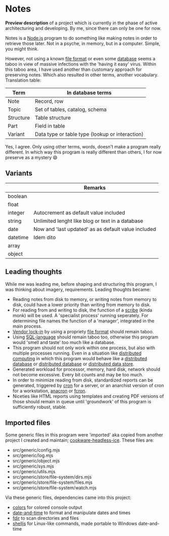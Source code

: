 # Notes

**Preview description** of a project which is currently in the phase of active architecturing and developing. By me, since there can only be one for now.

Notes is a [Node.js](https://en.wikipedia.org/wiki/Node.js) program to do something like making notes in order to retrieve those later. Not in a psyche, in memory, but in a computer. Simple, you might think.

However, not using a known [file format](niceties) or even some [database](https://en.wikipedia.org/wiki/Database) seems a taboo in view of massive infections with the 'having it easy' virus. Within this taboo area, I have used another than customary approach for preserving notes. Which also resulted in other terms, another vocabulary. Translation table:

| Term             | In database terms                                     |
| ---------------- | ----------------------------------------------------- |
| Note             | Record, row                                           |
| Topic            | Set of tables, catalog, schema                        |
| Structure        | Table structure                                       |
| Part             | Field in table                                        |
| Variant          | Data type or table type (lookup or interaction)       |


Yes, I agree. Only using other terms, words, doesn't make a program really different. In which way this program is really different than others, I for now preserve as a mystery 😄


## Variants

|                  | Remarks                                               |
| ---------------- | ----------------------------------------------------- |
| boolean          |                                                       |
| float            |                                                       |
| integer          | Autocrement as default value included                 |
| string           | Unlimited lenght like blog or text in a database      |
| date             | Now and 'last updated' as as default value included   |
| datetime         | Idem dito                                             |
| array            |                                                       |
| object           |                                                       |


## Leading thoughts

While me was leading me, before shaping and structuring this program, I was thinking about imagery, requirements. Leading thoughts became:

+ Reading notes from disk to memory, or writing notes from memory to disk, could have a lower priority than writing from memory to disk.
+ For reading from and writing to disk, the function of a [scribe](https://en.wikipedia.org/wiki/Scribe) (kinda monk) will be used. A 'specialist process' running seperately. For determining file names the function of a 'manager', integrated in the main process.
+ [Vendor lock-in](https://en.wikipedia.org/wiki/Vendor_lock-in) by using a propriety [file format](https://en.wikipedia.org/wiki/Database) should remain taboo.
+ Using [SQL-language](https://en.wikipedia.org/wiki/SQL) should remain taboo too, otherwise this program would 'smell and taste' too much like a database.
+ This program should not only work within one process, but also with multiple processes running. Even in a situation like [distributed computing](https://en.wikipedia.org/wiki/Distributed_computing) in which this program would behave like a [distributed database](https://en.wikipedia.org/wiki/Distributed_database) or [distributed database](https://en.wikipedia.org/wiki/Distributed_database) or [distributed data store](https://en.wikipedia.org/wiki/Distributed_data_store).
+ Generated workload for processor, memory, hard disk, network should not become excessive. Every bit counts and may be too much.
+ In order to minimize reading from disk, standardized reports can be generated, triggered by [cron](https://en.wikipedia.org/wiki/Cron) for a server, or an anarchist version of cron for a workstation, [anacron](https://en.wikipedia.org/wiki/Anacron) or [fcron](https://en.wikipedia.org/wiki/Fcron).
+ Niceties like HTML reports using templates and creating PDF versions of those should remain in queue until 'groundwork' of this program is sufficiently robust, stable.


## Imported files

Some generic files in this program were 'imported' aka copied from another project I created and maintain; [cookware-headless-ice](https://github.com/hfndb/cookware-headless-ice). These files are:
+ src/generic/config.mjs
+ src/generic/log.mjs
+ src/generic/object.mjs
+ src/generic/sys.mjs
+ src/generic/utils.mjs
+ src/generic/store/file-system/dirs.mjs
+ src/generic/store/file-system/files.mjs
+ src/generic/store/file-system/watch.mjs

Via these generic files, dependencies came into this project:
+ [colors](https://www.npmjs.com/package/colors) for colored console output
+ [date-and-time](https://www.npmjs.com/package/date-and-time) to format and manipulate dates and times
+ [fdir](https://www.npmjs.com/package/fdir) to scan directories and files
+ [shelljs](https://www.npmjs.com/package/shelljs) for Linux-like commands, made portable to Windows
date-and-time
